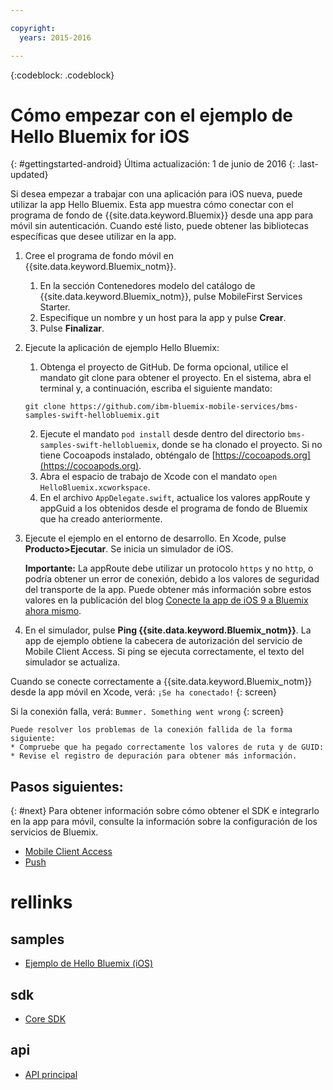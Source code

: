 ```yaml
---

copyright:
  years: 2015-2016

---
```


<!-- Attribute definitions -->
{:codeblock: .codeblock}

# Cómo empezar con el ejemplo de Hello Bluemix for iOS
{: #gettingstarted-android}
Última actualización: 1 de junio de 2016
{: .last-updated}  

Si desea empezar a trabajar con una aplicación para iOS nueva, puede utilizar la app Hello Bluemix. Esta app muestra cómo conectar con el programa de fondo de {{site.data.keyword.Bluemix}} desde una app para móvil sin autenticación. Cuando esté listo, puede obtener las bibliotecas específicas que desee utilizar en la app.

1. Cree el programa de fondo móvil en {{site.data.keyword.Bluemix_notm}}.
    1. En la sección Contenedores modelo del catálogo de {{site.data.keyword.Bluemix_notm}}, pulse MobileFirst Services Starter.
    2. Especifique un nombre y un host para la app y pulse **Crear**.
    3. Pulse **Finalizar**.
2. Ejecute la aplicación de ejemplo Hello Bluemix:
	1. Obtenga el proyecto de GitHub. De forma opcional, utilice el mandato git clone para obtener el proyecto. En el sistema, abra el terminal y, a continuación, escriba el siguiente mandato:
    ```
    git clone https://github.com/ibm-bluemix-mobile-services/bms-samples-swift-hellobluemix.git
    ```
	2. Ejecute el mandato `pod install` desde dentro del directorio `bms-samples-swift-hellobluemix`, donde se ha clonado el proyecto. Si no tiene Cocoapods instalado, obténgalo de [https://cocoapods.org](https://cocoapods.org).
	3. Abra el espacio de trabajo de Xcode con el mandato `open HelloBluemix.xcworkspace`.
	4. En el archivo `AppDelegate.swift`, actualice los valores appRoute y appGuid a los obtenidos desde el programa de fondo de Bluemix que ha creado anteriormente.

3. Ejecute el ejemplo en el entorno de desarrollo. En Xcode, pulse **Producto&gt;Ejecutar**. Se inicia un simulador de iOS.

	**Importante:** La appRoute debe utilizar un protocolo `https` y no `http`, o podría obtener un error de conexión, debido a los valores de seguridad del transporte de la app. Puede obtener más información sobre estos valores en la publicación del blog [Conecte la app de iOS 9 a Bluemix ahora mismo](https://developer.ibm.com/bluemix/2015/09/16/connect-your-ios-9-app-to-bluemix/).
	
4. En el simulador, pulse **Ping
                {{site.data.keyword.Bluemix_notm}}**. La app de ejemplo obtiene la cabecera de autorización del servicio de Mobile Client Access. Si ping se ejecuta correctamente, el texto del simulador se actualiza.

  Cuando se conecte correctamente a {{site.data.keyword.Bluemix_notm}} desde la app móvil en Xcode, verá:
  `¡Se ha conectado!`
  {: screen}

  <!--
  ![Hello World application successfully connected to {{site.data.keyword.Bluemix_notm}}](images/yayconnected.jpg "Figure 1. Hello World application successfully connected to Bluemix")
-->

  Si la conexión falla, verá:
  `Bummer. Something went wrong`
  {: screen}

 <!--
  ![Hello World application not connected to Bluemix](images/bummer_android.jpg "Figure 2. Hello World application not connected to Bluemix")
  -->

	Puede resolver los problemas de la conexión fallida de la forma siguiente:
	* Compruebe que ha pegado correctamente los valores de ruta y de GUID:
	* Revise el registro de depuración para obtener más información.


## Pasos siguientes:
{: #next}
Para obtener información sobre cómo obtener el SDK e integrarlo en la app para móvil, consulte la información sobre la configuración de los servicios de Bluemix.
   * [Mobile Client Access](../../services/mobileaccess/index.html)
   * [Push](../../services/mobilepush/index.html)

# rellinks

## samples
   * [Ejemplo de Hello Bluemix (iOS)](https://github.com/ibm-bluemix-mobile-services/bms-samples-swift-hellobluemix)

## sdk
   * [Core SDK](https://github.com/ibm-bluemix-mobile-services/bms-clientsdk-android-core)

## api
   * [API principal](https://www.{DomainName}/docs/api/content/api/mobilefirst/android/core-api-doc/overview-summary.html)
